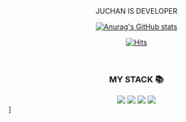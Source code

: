  <div align=center> JUCHAN IS DEVELOPER </div>

<!--
**mtaa5223/mtaa5223** is a ✨ _special_ ✨ repository because its `README.md` (this file) appears on your GitHub profile.

Here are some ideas to get you started:

- 🔭 I’m currently working on ...
- 🌱 I’m currently learning ...
- 👯 I’m looking to collaborate on ...
- 🤔 I’m looking for help with ...
- 💬 Ask me about ...
- 📫 How to reach me: ...
- 😄 Pronouns: ...
- ⚡ Fun fact: ...
-->
<div align=center>
                
  

  
[![Anurag's GitHub stats](https://github-readme-stats.vercel.app/api?username=mtaa5223&theme=vue-dark)](https://github.com/anuraghazra/github-readme-stats)

[![Hits](https://hits.seeyoufarm.com/api/count/incr/badge.svg?url=https%3A%2F%2Fgithub.com%2Fgjbae1212%2Fhit-counter)](https://hits.seeyoufarm.com)                    

<br>
  
### MY STACK 📚
  
  <img src="https://img.shields.io/badge/-C%23-red?style=for-the-badge&logo=csharp">
  <img src="https://img.shields.io/badge/-C-orange?style=for-the-badge&logo=c">
  <img src="https://img.shields.io/badge/-C++-yellow?style=for-the-badge&logo=cplusplus">
  <img src="https://img.shields.io/badge/-Unity-green?style=for-the-badge&logo=unity">
  
</div>
]
